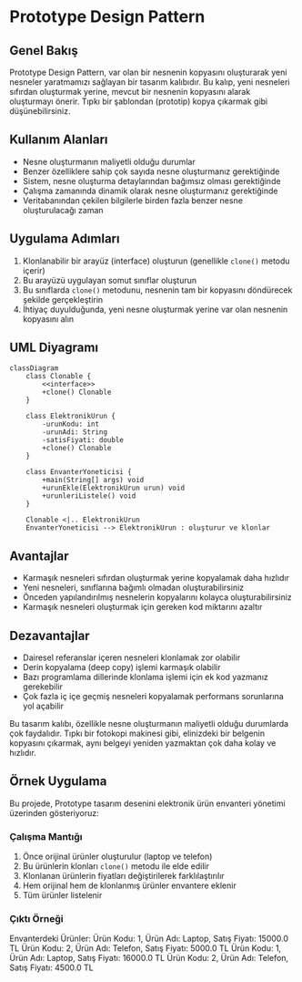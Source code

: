 # Prototype Design Pattern

## Genel Bakış
Prototype Design Pattern, var olan bir nesnenin kopyasını oluşturarak yeni nesneler yaratmamızı sağlayan bir tasarım kalıbıdır. Bu kalıp, yeni nesneleri sıfırdan oluşturmak yerine, mevcut bir nesnenin kopyasını alarak oluşturmayı önerir. Tıpkı bir şablondan (prototip) kopya çıkarmak gibi düşünebilirsiniz.

## Kullanım Alanları
- Nesne oluşturmanın maliyetli olduğu durumlar
- Benzer özelliklere sahip çok sayıda nesne oluşturmanız gerektiğinde
- Sistem, nesne oluşturma detaylarından bağımsız olması gerektiğinde
- Çalışma zamanında dinamik olarak nesne oluşturmanız gerektiğinde
- Veritabanından çekilen bilgilerle birden fazla benzer nesne oluşturulacağı zaman

## Uygulama Adımları
1. Klonlanabilir bir arayüz (interface) oluşturun (genellikle `clone()` metodu içerir)
2. Bu arayüzü uygulayan somut sınıflar oluşturun
3. Bu sınıflarda `clone()` metodunu, nesnenin tam bir kopyasını döndürecek şekilde gerçekleştirin
4. İhtiyaç duyulduğunda, yeni nesne oluşturmak yerine var olan nesnenin kopyasını alın

## UML Diyagramı

```mermaid
classDiagram
    class Clonable {
        <<interface>>
        +clone() Clonable
    }
    
    class ElektronikUrun {
        -urunKodu: int
        -urunAdi: String
        -satisFiyati: double
        +clone() Clonable
    }
    
    class EnvanterYoneticisi {
        +main(String[] args) void
        +urunEkle(ElektronikUrun urun) void
        +urunleriListele() void
    }
    
    Clonable <|.. ElektronikUrun
    EnvanterYoneticisi --> ElektronikUrun : oluşturur ve klonlar

```

## Avantajlar
- Karmaşık nesneleri sıfırdan oluşturmak yerine kopyalamak daha hızlıdır
- Yeni nesneleri, sınıflarına bağımlı olmadan oluşturabilirsiniz
- Önceden yapılandırılmış nesnelerin kopyalarını kolayca oluşturabilirsiniz
- Karmaşık nesneleri oluşturmak için gereken kod miktarını azaltır

## Dezavantajlar
- Dairesel referanslar içeren nesneleri klonlamak zor olabilir
- Derin kopyalama (deep copy) işlemi karmaşık olabilir
- Bazı programlama dillerinde klonlama işlemi için ek kod yazmanız gerekebilir
- Çok fazla iç içe geçmiş nesneleri kopyalamak performans sorunlarına yol açabilir

Bu tasarım kalıbı, özellikle nesne oluşturmanın maliyetli olduğu durumlarda çok faydalıdır. Tıpkı bir fotokopi makinesi gibi, elinizdeki bir belgenin kopyasını çıkarmak, aynı belgeyi yeniden yazmaktan çok daha kolay ve hızlıdır.

## Örnek Uygulama

Bu projede, Prototype tasarım desenini elektronik ürün envanteri yönetimi üzerinden gösteriyoruz:

### Çalışma Mantığı

1. Önce orijinal ürünler oluşturulur (laptop ve telefon)
2. Bu ürünlerin klonları `clone()` metodu ile elde edilir
3. Klonlanan ürünlerin fiyatları değiştirilerek farklılaştırılır
4. Hem orijinal hem de klonlanmış ürünler envantere eklenir
5. Tüm ürünler listelenir

### Çıktı Örneği
Envanterdeki Ürünler:
Ürün Kodu: 1, Ürün Adı: Laptop, Satış Fiyatı: 15000.0 TL
Ürün Kodu: 2, Ürün Adı: Telefon, Satış Fiyatı: 5000.0 TL
Ürün Kodu: 1, Ürün Adı: Laptop, Satış Fiyatı: 16000.0 TL
Ürün Kodu: 2, Ürün Adı: Telefon, Satış Fiyatı: 4500.0 TL